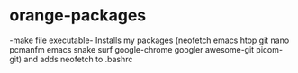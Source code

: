 # orange-packages
-make file executable-
Installs my packages (neofetch emacs htop git nano pcmanfm emacs snake surf google-chrome googler awesome-git picom-git) and adds neofetch to .bashrc
